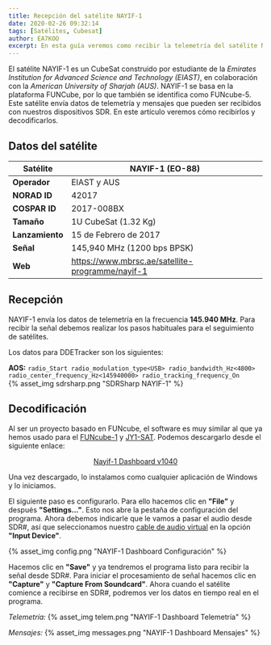 ```yaml
---
title: Recepción del satélite NAYIF-1
date: 2020-02-26 09:32:14
tags: [Satélites, Cubesat]
author: EA7KOO
excerpt: En esta guía veremos como recibir la telemetría del satélite NAYIF-1.
---
```


El satélite NAYIF-1 es un CubeSat construido por estudiante de la _Emirates Institution for Advanced Science and Technology (EIAST)_, en colaboración con la _American University of Sharjah (AUS)_.
NAYIF-1 se basa en la plataforma FUNCube, por lo que también se identifica como FUNcube-5.
Este satélite envía datos de telemetría y mensajes que pueden ser recibidos con nuestros dispositivos SDR. En este artículo veremos cómo recibirlos y decodificarlos.

<!-- more -->

## Datos del satélite

| Satélite        | NAYIF-1 (EO-88) |
|-----------------|---|
| **Operador**    | EIAST y AUS |
| **NORAD ID**    | 42017 |
| **COSPAR ID**   | 2017-008BX |
| **Tamaño**      | 1U CubeSat (1.32 Kg) |
| **Lanzamiento** | 15 de Febrero de 2017 |
| **Señal**       | 145,940 MHz (1200 bps BPSK) |
| **Web**         | https://www.mbrsc.ae/satellite-programme/nayif-1 |

## Recepción

NAYIF-1 envía los datos de telemetría en la frecuencia **145.940 MHz**. Para recibir la señal debemos realizar los pasos habituales para el seguimiento de satélites.

Los datos para DDETracker son los siguientes:

**AOS:**
    ```
    radio_Start
    radio_modulation_type<USB>
    radio_bandwidth_Hz<4800>
    radio_center_frequency_Hz<145940000>
    radio_tracking_frequency_On
    ```
</br>
{% asset_img sdrsharp.png "SDRSharp NAYIF-1" %}


## Decodificación

Al ser un proyecto basado en FUNcube, el software es muy similar al que ya hemos usado para el [FUNcube-1](/recepcion-funcube1/) y [JY1-SAT](/recepcion-jy1sat/). Podemos descargarlo desde el siguiente enlace:

[<center>Nayif-1 Dashboard v1040</center>](https://download.funcube.org.uk/Nayif-1_Dashboard_1040_Installer.msi)

Una vez descargado, lo instalamos como cualquier aplicación de Windows y lo iniciamos.

El siguiente paso es configurarlo. Para ello hacemos clic en **"File"** y después **"Settings..."**. Esto nos abre la pestaña de configuración del programa.
Ahora debemos indicarle que le vamos a pasar el audio desde SDR#, así que seleccionamos nuestro [cable de audio virtual](/instalacion-virtual-cable-audio/) en la opción **"Input Device"**.

{% asset_img config.png "NAYIF-1 Dashboard Configuración" %}

Hacemos clic en **"Save"** y ya tendremos el programa listo para recibir la señal desde SDR#.
Para iniciar el procesamiento de señal hacemos clic en **"Capture"** y **"Capture From Soundcard"**. Ahora cuando el satélite comience a recibirse en SDR#, podremos ver los datos en tiempo real en el programa.

_Telemetría:_
{% asset_img telem.png "NAYIF-1 Dashboard Telemetría" %}

_Mensajes:_
{% asset_img messages.png "NAYIF-1 Dashboard Mensajes" %}
